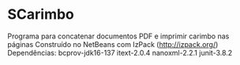 # SCarimbo
Programa para concatenar documentos PDF e imprimir carimbo nas páginas
Construído no NetBeans com IzPack (http://izpack.org/)
Dependências:
bcprov-jdk16-137
itext-2.0.4
nanoxml-2.2.1
junit-3.8.2
